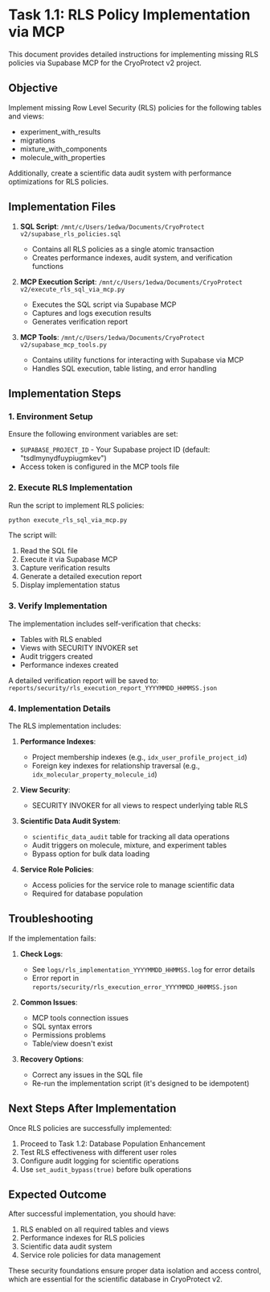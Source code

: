# Task 1.1: RLS Policy Implementation via MCP

This document provides detailed instructions for implementing missing RLS policies via Supabase MCP for the CryoProtect v2 project.

## Objective

Implement missing Row Level Security (RLS) policies for the following tables and views:
- experiment_with_results
- migrations
- mixture_with_components
- molecule_with_properties

Additionally, create a scientific data audit system with performance optimizations for RLS policies.

## Implementation Files

1. **SQL Script**: `/mnt/c/Users/1edwa/Documents/CryoProtect v2/supabase_rls_policies.sql`
   - Contains all RLS policies as a single atomic transaction
   - Creates performance indexes, audit system, and verification functions

2. **MCP Execution Script**: `/mnt/c/Users/1edwa/Documents/CryoProtect v2/execute_rls_sql_via_mcp.py`
   - Executes the SQL script via Supabase MCP
   - Captures and logs execution results
   - Generates verification report

3. **MCP Tools**: `/mnt/c/Users/1edwa/Documents/CryoProtect v2/supabase_mcp_tools.py`
   - Contains utility functions for interacting with Supabase via MCP
   - Handles SQL execution, table listing, and error handling

## Implementation Steps

### 1. Environment Setup

Ensure the following environment variables are set:
- `SUPABASE_PROJECT_ID` - Your Supabase project ID (default: "tsdlmynydfuypiugmkev")
- Access token is configured in the MCP tools file

### 2. Execute RLS Implementation

Run the script to implement RLS policies:

```bash
python execute_rls_sql_via_mcp.py
```

The script will:
1. Read the SQL file
2. Execute it via Supabase MCP
3. Capture verification results
4. Generate a detailed execution report
5. Display implementation status

### 3. Verify Implementation

The implementation includes self-verification that checks:
- Tables with RLS enabled
- Views with SECURITY INVOKER set
- Audit triggers created
- Performance indexes created

A detailed verification report will be saved to:
`reports/security/rls_execution_report_YYYYMMDD_HHMMSS.json`

### 4. Implementation Details

The RLS implementation includes:

1. **Performance Indexes**:
   - Project membership indexes (e.g., `idx_user_profile_project_id`)
   - Foreign key indexes for relationship traversal (e.g., `idx_molecular_property_molecule_id`)

2. **View Security**:
   - SECURITY INVOKER for all views to respect underlying table RLS

3. **Scientific Data Audit System**:
   - `scientific_data_audit` table for tracking all data operations
   - Audit triggers on molecule, mixture, and experiment tables
   - Bypass option for bulk data loading

4. **Service Role Policies**:
   - Access policies for the service role to manage scientific data
   - Required for database population

## Troubleshooting

If the implementation fails:

1. **Check Logs**:
   - See `logs/rls_implementation_YYYYMMDD_HHMMSS.log` for error details
   - Error report in `reports/security/rls_execution_error_YYYYMMDD_HHMMSS.json`

2. **Common Issues**:
   - MCP tools connection issues
   - SQL syntax errors
   - Permissions problems
   - Table/view doesn't exist

3. **Recovery Options**:
   - Correct any issues in the SQL file
   - Re-run the implementation script (it's designed to be idempotent)

## Next Steps After Implementation

Once RLS policies are successfully implemented:

1. Proceed to Task 1.2: Database Population Enhancement
2. Test RLS effectiveness with different user roles
3. Configure audit logging for scientific operations
4. Use `set_audit_bypass(true)` before bulk operations

## Expected Outcome

After successful implementation, you should have:
1. RLS enabled on all required tables and views
2. Performance indexes for RLS policies
3. Scientific data audit system
4. Service role policies for data management

These security foundations ensure proper data isolation and access control, which are essential for the scientific database in CryoProtect v2.